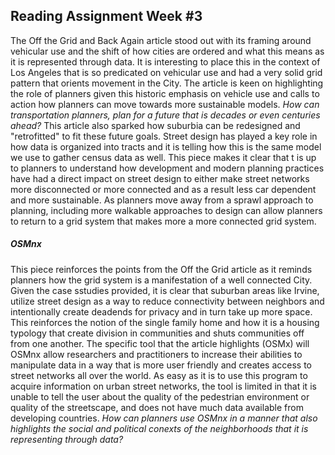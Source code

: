 ## Reading Assignment Week #3 

The Off the Grid and Back Again article stood out with its framing around vehicular use and the shift of how cities are ordered and what this means as it is represented through data. 
It is interesting to place this in the context of Los Angeles that is so predicated on vehicular use and had a very solid grid pattern that orients movement in the City. The article is keen on highlighting the role of planners given this historic emphasis on vehicle use and calls to action how planners can move towards more sustainable models. *How can transportation planners, plan for a future that is decades or even centuries ahead?* This article also sparked how suburbia can be redesigned and "retrofitted" to fit these future goals. Street design has played a key role in how data is organized into tracts and it is telling how this is the same model we use to gather census data as well. This piece makes it clear that t is up to planners to understand how development and modern planning practices have had a direct impact on street design to either make street networks more disconnected or more connected and as a result less car dependent and more sustainable. As planners move away from a sprawl approach to planning, including more walkable approaches to design can allow planners to return to a grid system that makes more a more connected grid system. 

##### OSMnx

This piece reinforces the points from the Off the Grid article as it reminds planners how the grid system is a manifestation of a well connected City. Given the case sstudies provided, it is clear that suburban areas like Irvine, utilize street design as a way to reduce connectivity between neighbors and intentionally create deadends for privacy and in turn take up more space. This reinforces the notion of the single family home and how it is a housing typology that create division in communities and shuts communities off from one another. The specific tool that the article highlights (OSMx) will OSMnx  allow researchers and practitioners to increase their abilities to manipulate data in a way that is more user friendly and creates access to street networks all over the world. As easy as it is to use this program to acquire information on urban street networks, the tool is limited in that it is unable to tell the user about the quality of the pedestrian environment or quality of the streetscape, and does not have much data available from developing countries. *How can planners use OSMnx in a manner that also highlights the social and political conexts of the neighborhoods that it is representing through data?*



